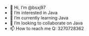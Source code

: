 - 👋 Hi, I’m @bsxj97
- 👀 I’m interested in Java
- 🌱 I’m currently learning Java
- 💞️ I’m looking to collaborate on Java
- 📫 How to reach me Q: 3270728362

<!---
bsxj97/bsxj97 is a ✨ special ✨ repository because its `README.md` (this file) appears on your GitHub profile.
You can click the Preview link to take a look at your changes.
--->
